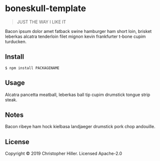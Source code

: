 # boneskull-template

> JUST THE WAY I LIKE IT

Bacon ipsum dolor amet fatback swine hamburger ham short loin, brisket leberkas alcatra tenderloin filet mignon kevin frankfurter t-bone cupim turducken.

## Install

```shell
$ npm install PACKAGENAME
```

## Usage

Alcatra pancetta meatball, leberkas ball tip cupim drumstick tongue strip steak.

## Notes

Bacon ribeye ham hock kielbasa landjaeger drumstick pork chop andouille.

## License

Copyright © 2019 Christopher Hiller. Licensed Apache-2.0

